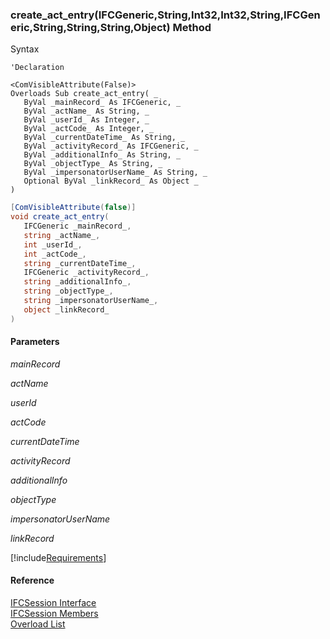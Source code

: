﻿### create_act_entry(IFCGeneric,String,Int32,Int32,String,IFCGeneric,String,String,String,Object) Method

Syntax

```vbnet
'Declaration

<ComVisibleAttribute(False)>
Overloads Sub create_act_entry( _
   ByVal _mainRecord_ As IFCGeneric, _
   ByVal _actName_ As String, _
   ByVal _userId_ As Integer, _
   ByVal _actCode_ As Integer, _
   ByVal _currentDateTime_ As String, _
   ByVal _activityRecord_ As IFCGeneric, _
   ByVal _additionalInfo_ As String, _
   ByVal _objectType_ As String, _
   ByVal _impersonatorUserName_ As String, _
   Optional ByVal _linkRecord_ As Object _
) 
```

```csharp
[ComVisibleAttribute(false)]
void create_act_entry( 
   IFCGeneric _mainRecord_,
   string _actName_,
   int _userId_,
   int _actCode_,
   string _currentDateTime_,
   IFCGeneric _activityRecord_,
   string _additionalInfo_,
   string _objectType_,
   string _impersonatorUserName_,
   object _linkRecord_
)
```

#### Parameters

_mainRecord_

_actName_

_userId_

_actCode_

_currentDateTime_

_activityRecord_

_additionalInfo_

_objectType_

_impersonatorUserName_

_linkRecord_

[!include[Requirements](../partials/requirements.md)]

#### Reference

[IFCSession Interface](FChoice.Foundation.Clarify.Compatibility~FChoice.Foundation.Clarify.Compatibility.IFCSession.md)  
[IFCSession Members](FChoice.Foundation.Clarify.Compatibility~FChoice.Foundation.Clarify.Compatibility.IFCSession_members.md)  
[Overload List](FChoice.Foundation.Clarify.Compatibility~FChoice.Foundation.Clarify.Compatibility.IFCSession~create_act_entry.md)